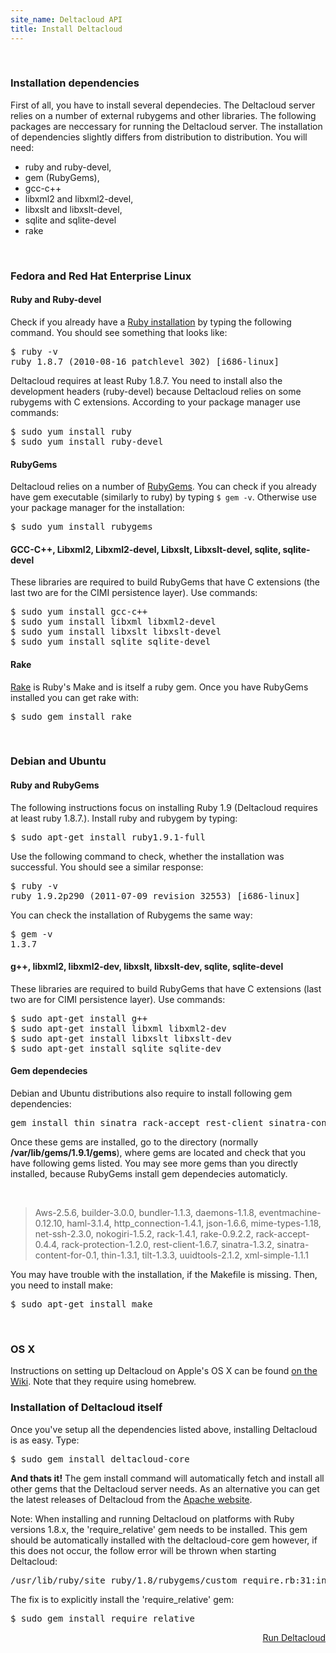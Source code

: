 ```yaml
--- 
site_name: Deltacloud API
title: Install Deltacloud
---
```

<br/>
<h3> Installation dependencies</h3>
<p>First of all, you have to install several dependecies. The Deltacloud server relies on a number of external rubygems and other libraries. The following packages are neccessary for running the Deltacloud server. The installation of dependencies slightly differs from distribution to distribution. You will need:</p>

<ul>
  <li>
  ruby and ruby-devel,
  </li>
  <li>
  gem (RubyGems),
  </li>
  <li>
  gcc-c++
  </li>
  <li>
  libxml2 and libxml2-devel,
  </li>
  <li>
  libxslt and libxslt-devel,
  </li>
  <li>
  sqlite and sqlite-devel
  </li>
  <li>
  rake
  </li>
</ul>

<br/>

<h3>Fedora and Red Hat Enterprise Linux</h3>

<h4>Ruby and Ruby-devel</h4>
<p>Check if you already have a <a href="http://www.ruby-lang.org/en/downloads/">Ruby installation</a> by typing the following command. You should see something that looks like:</p>

<pre>
$ ruby -v
ruby 1.8.7 (2010-08-16 patchlevel 302) [i686-linux]
</pre>

<p>Deltacloud requires at least Ruby 1.8.7. You need to install also the development headers (ruby-devel) because Deltacloud relies on some rubygems with C extensions. According to your package manager use commands: </p>

<pre>
$ sudo yum install ruby
$ sudo yum install ruby-devel
</pre>

<h4>RubyGems</h4>
<p>Deltacloud relies on a number of <a href="http://docs.rubygems.org/read/chapter/3">RubyGems</a>. You can check if you already have gem executable (similarly to ruby) by typing <code>$ gem -v</code>. Otherwise use your package manager for the installation: </p>

<pre>
$ sudo yum install rubygems
</pre>

<h4>GCC-C++, Libxml2, Libxml2-devel, Libxslt, Libxslt-devel, sqlite, sqlite-devel</h4>
<p>These libraries are required to build RubyGems that have C extensions (the last two are for the CIMI persistence layer). Use commands:</p>

<pre>
$ sudo yum install gcc-c++
$ sudo yum install libxml libxml2-devel
$ sudo yum install libxslt libxslt-devel
$ sudo yum install sqlite sqlite-devel
</pre>

<h4>Rake</h4>
<p><a href="http://rake.rubyforge.org/">Rake</a> is Ruby's Make and is itself a ruby gem. Once you have RubyGems installed you can get rake with:</p>

<pre>$ sudo gem install rake</pre>

<br/>

<h3>Debian and Ubuntu</h3>

<h4>Ruby and RubyGems</h4>
The following instructions focus on installing Ruby 1.9 (Deltacloud requires at least ruby 1.8.7.). Install ruby and rubygem by typing:

<pre>$ sudo apt-get install ruby1.9.1-full</pre>

Use the following command to check, whether the installation was successful. You should see a similar response:

<pre>
$ ruby -v
ruby 1.9.2p290 (2011-07-09 revision 32553) [i686-linux]
</pre>

You can check the installation of Rubygems the same way:

<pre>
$ gem -v
1.3.7
</pre>

<h4>g++, libxml2, libxml2-dev, libxslt, libxslt-dev, sqlite, sqlite-devel</h4>
<p>These libraries are required to build RubyGems that have C extensions (last two are for CIMI persistence layer). Use commands:</p>

<pre>
$ sudo apt-get install g++
$ sudo apt-get install libxml libxml2-dev
$ sudo apt-get install libxslt libxslt-dev
$ sudo apt-get install sqlite sqlite-dev
</pre>

<h4 id="gem-list">Gem dependecies</h4>
<p>Debian and Ubuntu distributions also require to install following gem dependencies:
<pre>
gem install thin sinatra rack-accept rest-client sinatra-content-for nokogiri
</pre>
Once these gems are installed, go to the directory (normally <strong>/var/lib/gems/1.9.1/gems</strong>), where gems are located and check that you have following gems listed. You may see more gems than you directly installed, because RubyGems install gem dependecies automaticly.
</p>

<br/>

<div class="row">
  <div class="span1"></div>
  <div class="span10 offset1">
    <blockquote>Aws-2.5.6, builder-3.0.0, bundler-1.1.3, daemons-1.1.8, eventmachine-0.12.10, haml-3.1.4, http_connection-1.4.1, json-1.6.6, mime-types-1.18, net-ssh-2.3.0, nokogiri-1.5.2, rack-1.4.1, rake-0.9.2.2, rack-accept-0.4.4, rack-protection-1.2.0, rest-client-1.6.7, sinatra-1.3.2, sinatra-content-for-0.1, thin-1.3.1, tilt-1.3.3, uuidtools-2.1.2, xml-simple-1.1.1
    </blockquote>
  </div>
</div>

<p>
You may have trouble with the installation, if the Makefile is missing. Then, you need to install make:
</p>

<pre>
$ sudo apt-get install make
</pre>

<br/>

<h3>OS X</h3>

Instructions on setting up Deltacloud on Apple's OS X can be found <a
href="https://cwiki.apache.org/confluence/display/DTACLOUD/Deltacloud+API+development+setup+on+OSX">on
the Wiki</a>. Note that they require using homebrew.

<h3>Installation of Deltacloud itself</h3>
<p>Once you've setup all the dependencies listed above, installing Deltacloud is as easy. Type:</p>

<pre>$ sudo gem install deltacloud-core</pre>

<p><strong>And thats it!</strong> The gem install command will automatically fetch and install all other gems that the Deltacloud server needs. As an alternative you can get the latest releases of Deltacloud from the <a href="http://www.apache.org/dist/deltacloud/">Apache website</a>.</p>

<p><span class="label">Note:</span> When installing and running Deltacloud on platforms with Ruby versions 1.8.x, the 'require_relative' gem needs to be installed. This gem should be automatically installed with the deltacloud-core gem however, if this does not occur, the follow error will be thrown when starting Deltacloud: </p>

<pre>/usr/lib/ruby/site_ruby/1.8/rubygems/custom_require.rb:31:in `gem_original_require': no such file to load -- require_relative (LoadError)</pre>

<p>The fix is to explicitly install the 'require_relative' gem: </p>

<pre>$ sudo gem install require_relative</pre>

<a class="btn btn-inverse btn-large" style="float: right" href="/run-deltacloud-server.html">Run Deltacloud</a>

<br/>
